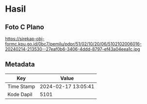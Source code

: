 # Hasil

## Foto C Plano

https://sirekap-obj-formc.kpu.go.id/0bc7/pemilu/pdpr/51/02/10/20/06/5102102006016-20240214-213530--27eaf0b6-3406-4ddd-8797-ef43a04eea1c.jpg


## Metadata

| Key        | Value               |
| ---------- | ------------------- |
| Time Stamp | 2024-02-17 13:05:41 |
| Kode Dapil | 5101                |



